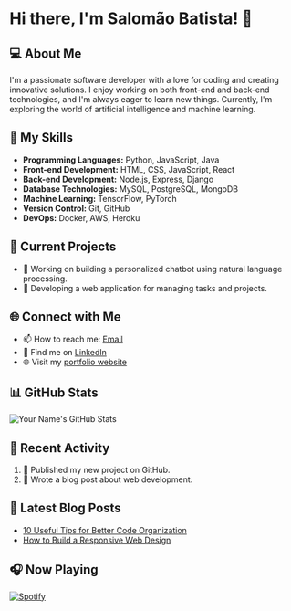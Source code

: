 # Hi there, I'm Salomão Batista! 👋

## 💻 About Me
I'm a passionate software developer with a love for coding and creating innovative solutions. I enjoy working on both front-end and back-end technologies, and I'm always eager to learn new things. Currently, I'm exploring the world of artificial intelligence and machine learning.

## 🚀 My Skills
- **Programming Languages:** Python, JavaScript, Java
- **Front-end Development:** HTML, CSS, JavaScript, React
- **Back-end Development:** Node.js, Express, Django
- **Database Technologies:** MySQL, PostgreSQL, MongoDB
- **Machine Learning:** TensorFlow, PyTorch
- **Version Control:** Git, GitHub
- **DevOps:** Docker, AWS, Heroku

## 🔭 Current Projects
- 🌱 Working on building a personalized chatbot using natural language processing.
- 🌟 Developing a web application for managing tasks and projects.

## 🌐 Connect with Me
- 📫 How to reach me: [Email](mailto:salomaum.batiata@gmail.com)
- 💼 Find me on [LinkedIn](https://www.linkedin.com/in/salomao123/)
- 🌐 Visit my [portfolio website](https://your-website.com)

## 📊 GitHub Stats
![Your Name's GitHub Stats](https://github-readme-stats.vercel.app/api?username=Salomao123&show_icons=true&theme=radical)

## 🌟 Recent Activity
<!--START_SECTION:activity-->
1. 🎉 Published my new project on GitHub.
2. 📝 Wrote a blog post about web development.
<!--END_SECTION:activity-->

## 📝 Latest Blog Posts
- [10 Useful Tips for Better Code Organization](https://your-blog.com/tips-for-better-code-organization)
- [How to Build a Responsive Web Design](https://your-blog.com/build-responsive-web-design)

## 🎧 Now Playing
[![Spotify](https://spotify-now-playing.Batista.vercel.app/api/spotify)](https://open.spotify.com/user/Batista)

